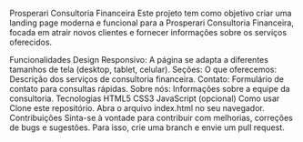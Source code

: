 Prosperari Consultoria Financeira
Este projeto tem como objetivo criar uma landing page moderna e funcional para a Prosperari Consultoria Financeira, focada em atrair novos clientes e fornecer informações sobre os serviços oferecidos.

Funcionalidades
Design Responsivo: A página se adapta a diferentes tamanhos de tela (desktop, tablet, celular).
Seções:
O que oferecemos: Descrição dos serviços de consultoria financeira.
Contato: Formulário de contato para consultas rápidas.
Sobre nós: Informações sobre a equipe da consultoria.
Tecnologias
HTML5
CSS3
JavaScript (opcional)
Como usar
Clone este repositório.
Abra o arquivo index.html no seu navegador.
Contribuições
Sinta-se à vontade para contribuir com melhorias, correções de bugs e sugestões. Para isso, crie uma branch e envie um pull request.
